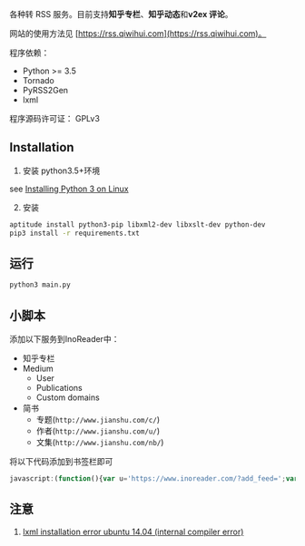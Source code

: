 各种转 RSS 服务。目前支持**知乎专栏**、**知乎动态**和**v2ex 评论**。

网站的使用方法见 [https://rss.qiwihui.com](https://rss.qiwihui.com)。

程序依赖：

* Python >= 3.5
* Tornado
* PyRSS2Gen
* lxml

程序源码许可证： GPLv3


## Installation

1. 安装 python3.5+环境

see [Installing Python 3 on Linux](http://python-guide.readthedocs.io/en/latest/starting/install3/linux/)

2. 安装

```bash
aptitude install python3-pip libxml2-dev libxslt-dev python-dev
pip3 install -r requirements.txt
```

## 运行

```bash
python3 main.py
```

## 小脚本

添加以下服务到InoReader中：

- 知乎专栏
- Medium
  - User
  - Publications
  - Custom domains
- 简书
  - 专题(`http://www.jianshu.com/c/`)
  - 作者(`http://www.jianshu.com/u/`)
  - 文集(`http://www.jianshu.com/nb/`)

将以下代码添加到书签栏即可

```js
javascript:(function(){var u='https://www.inoreader.com/?add_feed=';var l=location;c=l.pathname.split('/')[1];if(l.host=='medium.com'){u+=l.protocol+'//'+l.host+'/feed/'+c}else if(l.host=='zhuanlan.zhihu.com'){u+=l.protocol+'//'+l.host+'/'+c}else if(l.host=='www.jianshu.com'){cid=l.pathname.split('/')[2];if(c=='u'){u+='http://jianshu.milkythinking.com/feeds/users/'+cid}else if(c=='u'){u+='http://jianshu.milkythinking.com/feeds/collections/'+cid}else if(c=='nb'){u+='http://jianshu.milkythinking.com/feeds/notebooks/'+cid}else{alert("not supported!");return}}else{u+=l.protocol+'//'+l.host+'/feed'}if(confirm(u)){l.href=u}else{return}})()
```

## 注意

1. [lxml installation error ubuntu 14.04 (internal compiler error)](https://stackoverflow.com/questions/24455238/lxml-installation-error-ubuntu-14-04-internal-compiler-error)
